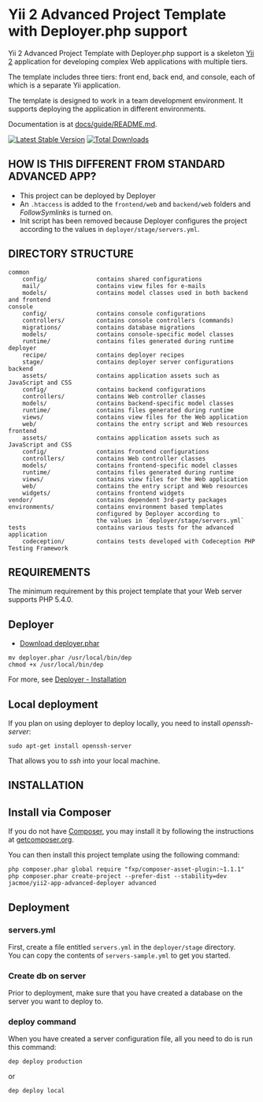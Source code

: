 Yii 2 Advanced Project Template with Deployer.php support
=========================================================

Yii 2 Advanced Project Template with Deployer.php support is a skeleton [Yii 2](http://www.yiiframework.com/) application for
developing complex Web applications with multiple tiers.

The template includes three tiers: front end, back end, and console, each of which
is a separate Yii application.

The template is designed to work in a team development environment. It supports
deploying the application in different environments.

Documentation is at [docs/guide/README.md](docs/guide/README.md).

[![Latest Stable Version](https://poser.pugx.org/jacmoe/yii2-app-advanced-deployer/v/stable.png)](https://packagist.org/packages/jacmoe/yii2-app-advanced-deployer)
[![Total Downloads](https://poser.pugx.org/jacmoe/yii2-app-advanced-deployer/downloads.png)](https://packagist.org/packages/jacmoe/yii2-app-advanced-deployer)

HOW IS THIS DIFFERENT FROM STANDARD ADVANCED APP?
-------------------------------------------------
* This project can be deployed by Deployer
* An `.htaccess` is added to the `frontend/web` and `backend/web` folders and *FollowSymlinks* is turned on.
* Init script has been removed because Deployer configures the project according to the values in `deployer/stage/servers.yml`.


DIRECTORY STRUCTURE
-------------------

```
common
    config/              contains shared configurations
    mail/                contains view files for e-mails
    models/              contains model classes used in both backend and frontend
console
    config/              contains console configurations
    controllers/         contains console controllers (commands)
    migrations/          contains database migrations
    models/              contains console-specific model classes
    runtime/             contains files generated during runtime
deployer
    recipe/              contains deployer recipes
    stage/               contains deployer server configurations
backend
    assets/              contains application assets such as JavaScript and CSS
    config/              contains backend configurations
    controllers/         contains Web controller classes
    models/              contains backend-specific model classes
    runtime/             contains files generated during runtime
    views/               contains view files for the Web application
    web/                 contains the entry script and Web resources
frontend
    assets/              contains application assets such as JavaScript and CSS
    config/              contains frontend configurations
    controllers/         contains Web controller classes
    models/              contains frontend-specific model classes
    runtime/             contains files generated during runtime
    views/               contains view files for the Web application
    web/                 contains the entry script and Web resources
    widgets/             contains frontend widgets
vendor/                  contains dependent 3rd-party packages
environments/            contains environment based templates
                         configured by Deployer according to
                         the values in `deployer/stage/servers.yml`
tests                    contains various tests for the advanced application
    codeception/         contains tests developed with Codeception PHP Testing Framework
```

REQUIREMENTS
------------

The minimum requirement by this project template that your Web server supports PHP 5.4.0.

## Deployer

* [Download deployer.phar](http://deployer.org/deployer.phar)
~~~
mv deployer.phar /usr/local/bin/dep
chmod +x /usr/local/bin/dep
~~~
For more, see [Deployer - Installation](http://deployer.org/docs/installation)

## Local deployment
If you plan on using deployer to deploy locally, you need to install *openssh-server*:
~~~
sudo apt-get install openssh-server
~~~
That allows you to *ssh* into your local machine.


INSTALLATION
------------
## Install via Composer

If you do not have [Composer](http://getcomposer.org/), you may install it by following the instructions
at [getcomposer.org](http://getcomposer.org/doc/00-intro.md#installation-nix).

You can then install this project template using the following command:

~~~
php composer.phar global require "fxp/composer-asset-plugin:~1.1.1"
php composer.phar create-project --prefer-dist --stability=dev jacmoe/yii2-app-advanced-deployer advanced
~~~

## Deployment

### servers.yml
First, create a file entitled `servers.yml` in the `deployer/stage` directory.  
You can copy the contents of `servers-sample.yml` to get you started.
### Create db on server
Prior to deployment, make sure that you have created a database on the server you want to deploy to.

### deploy command
When you have created a server configuration file, all you need to do is run this command:

~~~
dep deploy production
~~~
or
~~~
dep deploy local
~~~
